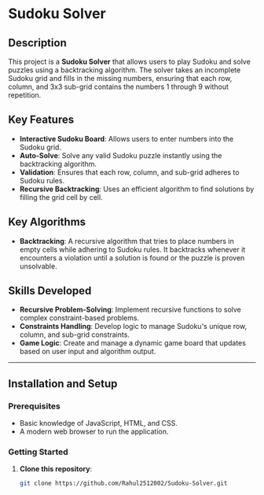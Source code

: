 # Sudoku Solver

## Description
This project is a **Sudoku Solver** that allows users to play Sudoku and solve puzzles using a backtracking algorithm. The solver takes an incomplete Sudoku grid and fills in the missing numbers, ensuring that each row, column, and 3x3 sub-grid contains the numbers 1 through 9 without repetition.

## Key Features
- **Interactive Sudoku Board**: Allows users to enter numbers into the Sudoku grid.
- **Auto-Solve**: Solve any valid Sudoku puzzle instantly using the backtracking algorithm.
- **Validation**: Ensures that each row, column, and sub-grid adheres to Sudoku rules.
- **Recursive Backtracking**: Uses an efficient algorithm to find solutions by filling the grid cell by cell.

## Key Algorithms
- **Backtracking**: A recursive algorithm that tries to place numbers in empty cells while adhering to Sudoku rules. It backtracks whenever it encounters a violation until a solution is found or the puzzle is proven unsolvable.

## Skills Developed
- **Recursive Problem-Solving**: Implement recursive functions to solve complex constraint-based problems.
- **Constraints Handling**: Develop logic to manage Sudoku's unique row, column, and sub-grid constraints.
- **Game Logic**: Create and manage a dynamic game board that updates based on user input and algorithm output.

---

## Installation and Setup

### Prerequisites
- Basic knowledge of JavaScript, HTML, and CSS.
- A modern web browser to run the application.

### Getting Started
1. **Clone this repository**:
   ```bash
   git clone https://github.com/Rahul2512002/Sudoku-Solver.git
